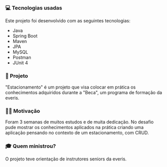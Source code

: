 ### :computer: Tecnologias usadas
Este projeto foi desenvolvido com as seguintes tecnologias:

* Java
* Spring Boot
* Maven
* JPA
* MySQL
* Postman
* JUnit 4

### 💪 Projeto
"Estacionamento" é um projeto que visa colocar em prática os conhecimentos adquiridos durante a "Beca", um programa de formação da everis.

### 🦸‍♂️ Motivação
Foram 3 semanas de muitos estudos e de muita dedicação. No desafio pude mostrar os conhecimentos aplicados na prática criando uma aplicação pensando no contexto de um estacionamento, com CRUD.

### 🎓 Quem ministrou?
O projeto teve orientação de instrutores seniors da everis.
